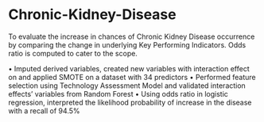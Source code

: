 # Chronic-Kidney-Disease
To evaluate the increase in chances of Chronic Kidney Disease occurrence by comparing the change in underlying Key Performing Indicators. Odds ratio is computed to cater to the scope. 

• Imputed derived variables, created new variables with interaction effect on and applied SMOTE on a dataset with 34 predictors
• Performed feature selection using Technology Assessment Model and validated interaction effects’ variables from Random Forest
• Using odds ratio in logistic regression, interpreted the likelihood probability of increase in the disease with a recall of 94.5%

